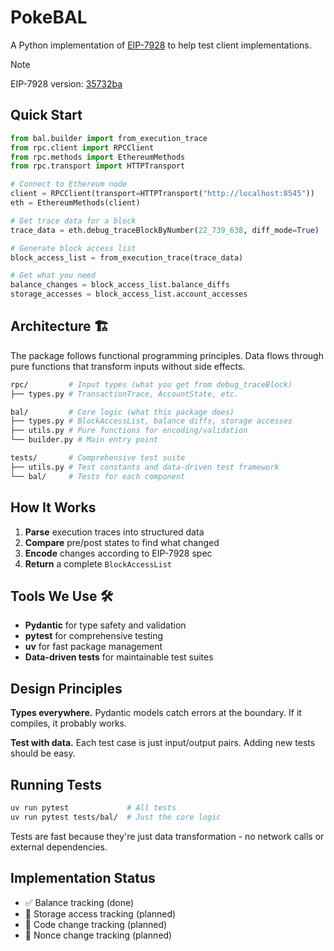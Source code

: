 # PokeBAL

A Python implementation of [EIP-7928](https://eips.ethereum.org/EIPS/eip-7928) to help test client implementations.

> [!Note]
> EIP-7928 version: [35732ba](https://github.com/ethereum/EIPs/blob/35732baa14cfea785d9c58d5f18033392b7ed886/EIPS/eip-7928.md)

## Quick Start

```python
from bal.builder import from_execution_trace
from rpc.client import RPCClient
from rpc.methods import EthereumMethods
from rpc.transport import HTTPTransport

# Connect to Ethereum node
client = RPCClient(transport=HTTPTransport("http://localhost:8545"))
eth = EthereumMethods(client)

# Get trace data for a block
trace_data = eth.debug_traceBlockByNumber(22_739_638, diff_mode=True)

# Generate block access list
block_access_list = from_execution_trace(trace_data)

# Get what you need
balance_changes = block_access_list.balance_diffs
storage_accesses = block_access_list.account_accesses
```

## Architecture 🏗️

The package follows functional programming principles. Data flows through pure functions that transform inputs without side effects.

```sh
rpc/         # Input types (what you get from debug_traceBlock)
├── types.py # TransactionTrace, AccountState, etc.

bal/         # Core logic (what this package does)
├── types.py # BlockAccessList, balance diffs, storage accesses
├── utils.py # Pure functions for encoding/validation
└── builder.py # Main entry point

tests/       # Comprehensive test suite
├── utils.py # Test constants and data-driven test framework
└── bal/     # Tests for each component
```

## How It Works

1. **Parse** execution traces into structured data
2. **Compare** pre/post states to find what changed
3. **Encode** changes according to EIP-7928 spec
4. **Return** a complete `BlockAccessList`

## Tools We Use 🛠️

- **Pydantic** for type safety and validation
- **pytest** for comprehensive testing
- **uv** for fast package management
- **Data-driven tests** for maintainable test suites

## Design Principles

**Types everywhere.** Pydantic models catch errors at the boundary. If it compiles, it probably works.

**Test with data.** Each test case is just input/output pairs. Adding new tests should be easy.

## Running Tests

```bash
uv run pytest             # All tests
uv run pytest tests/bal/  # Just the core logic
```

Tests are fast because they're just data transformation - no network calls or external dependencies.

## Implementation Status

- ✅ Balance tracking (done)
- 🚧 Storage access tracking (planned)
- 🚧 Code change tracking (planned)
- 🚧 Nonce change tracking (planned)
